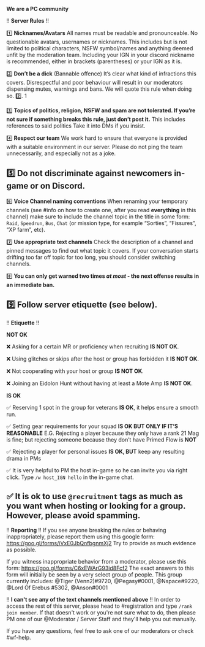 **We are a PC community**

:bangbang: **Server Rules** :bangbang:

:one: **Nicknames/Avatars**
All names must be readable and pronounceable.
No questionable avatars, usernames or nicknames. This includes but is not limited to political characters, NSFW symbol/names and anything deemed unfit by the moderation team. Including your IGN in your discord nickname is recommended, either in brackets (parentheses) or your IGN as it is.

:two: **Don’t be a dick** (Bannable offence)
It’s clear what kind of infractions this covers. Disrespectful and poor behaviour will result in our moderators dispensing mutes, warnings and bans. We will quote this rule when doing so.
:two:. 1

:three: **Topics of politics, religion, NSFW and spam are not tolerated. If you’re not sure if something breaks this rule, just don’t post it.**
This includes references to said politics
Take it into DMs if you insist.

:four: **Respect our team**
We work hard to ensure that everyone is provided with a suitable environment in our server. Please do not ping the team unnecessarily, and especially not as a joke.

:five: **Do not discriminate against newcomers in-game  or on Discord.**
---

:six: **Voice Channel naming conventions**
When renaming your temporary channels (see #info on how to create one, after you read **everything** in this channel) make sure to include the channel topic in the title in some form: `Raid`, `Speedrun`, `Bus`, `Chat` (or mission type, for example “Sorties”, “Fissures”, “XP farm”, etc).

:seven: **Use appropriate text channels**
Check the description of a channel and pinned messages to find out what topic it covers.
If your conversation starts drifting too far off topic for too long, you should consider switching channels.

:eight: **You can only get warned two times *at most* - the next offense results in an immediate ban.**

:nine: **Follow server etiquette** (see below).
---

:bangbang: **Etiquette** :bangbang:

**NOT OK**

:x: Asking for a certain MR or proficiency when recruiting **IS NOT OK**.

:x: Using glitches or skips after the host or group has forbidden it **IS NOT OK**.

:x: Not cooperating with your host or group **IS NOT OK**.

:x: Joining an Eidolon Hunt without having at least a Mote Amp **IS NOT OK**. 

**IS OK**

:white_check_mark: Reserving 1 spot in the group for veterans **IS OK**, it helps ensure a smooth run.

:white_check_mark: Setting gear requirements for your squad **IS OK BUT ONLY IF IT’S REASONABLE** E.G. Rejecting a player because they only have a rank 21 Mag is fine; but rejecting someone because they don’t have Primed Flow is **NOT**

:white_check_mark: Rejecting a player for personal issues **IS OK, BUT** keep any resulting drama in PMs

:white_check_mark: It is very helpful to PM the host in-game so he can invite you via right click. Type `/w host_IGN hello` in the in-game chat.

:white_check_mark: It is ok to use `@recruitment` tags as much as you want when hosting or looking for a group. However, please avoid spamming.
---
:bangbang: **Reporting** :bangbang:
If you see anyone breaking the rules or behaving inappropriately, please report them using this google form: <https://goo.gl/forms/iVxE0JbQnfbgnmXj2>
Try to provide as much evidence as possible.

If you witness inappropriate behavior from a moderator, please use this form: <https://goo.gl/forms/C6xEWArG93id8Fcf2>
The exact answers to this form will initially be seen by a very select group of people. This group currently includes: @Tiger (Venn2)#9720, @Pegasy#0001, @Nspace#9220, @Lord Of Erebus
#5302, @Anson#0001 

:bangbang:  **I can't see any of the text channels mentioned above** :bangbang: 
In order to access the rest of this server, please head to #registration and type `/rank join member`. If that doesn't work or you're not sure what to do, then please PM one of our @Moderator / Server Staff and they'll help you out manually.

If you have any questions, feel free to ask one of our moderators or check #wf-help.
